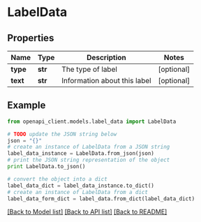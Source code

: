 # LabelData


## Properties
Name | Type | Description | Notes
------------ | ------------- | ------------- | -------------
**type** | **str** | The type of label | [optional] 
**text** | **str** | Information about this label | [optional] 

## Example

```python
from openapi_client.models.label_data import LabelData

# TODO update the JSON string below
json = "{}"
# create an instance of LabelData from a JSON string
label_data_instance = LabelData.from_json(json)
# print the JSON string representation of the object
print LabelData.to_json()

# convert the object into a dict
label_data_dict = label_data_instance.to_dict()
# create an instance of LabelData from a dict
label_data_form_dict = label_data.from_dict(label_data_dict)
```
[[Back to Model list]](../README.md#documentation-for-models) [[Back to API list]](../README.md#documentation-for-api-endpoints) [[Back to README]](../README.md)


